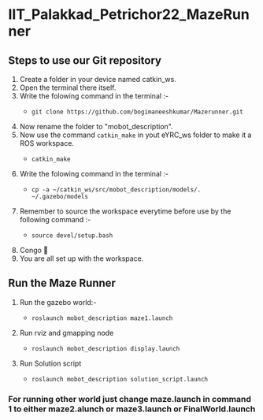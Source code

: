 # IIT_Palakkad_Petrichor22_MazeRunner


## Steps to use our Git repository
1. Create a folder in your device named catkin_ws.
2. Open the terminal there itself.
3. Write the folowing command in the terminal :- 
	*	~~~
		git clone https://github.com/bogimaneeshkumar/Mazerunner.git
		~~~
4. Now rename the folder to "mobot_description".
5. Now use the command `catkin_make` in yout eYRC_ws folder to make it a ROS workspace.
	*	~~~
		catkin_make
		~~~
6. Write the folowing command in the terminal :- 
	*	~~~
		cp -a ~/catkin_ws/src/mobot_description/models/. ~/.gazebo/models
		~~~
6. Remember to source the workspace everytime before use by the following command :- 
	*	~~~
		source devel/setup.bash
		~~~
7. Congo :partying_face:
8. You are all set up with the workspace.

## Run the Maze Runner
1. Run the gazebo world:-
	*	~~~
		roslaunch mobot_description maze1.launch
		~~~
2. Run rviz and gmapping node	
 	*	~~~
		roslaunch mobot_description display.launch
		~~~
3. Run Solution script
	*	~~~
		roslaunch mobot_description solution_script.launch
		~~~
		
		
### For running other world just change maze.launch in command 1 to either maze2.alunch or maze3.launch or FinalWorld.launch
